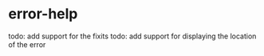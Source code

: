 # error-help

todo: add support for the fixits
todo: add support for displaying the location of the error
